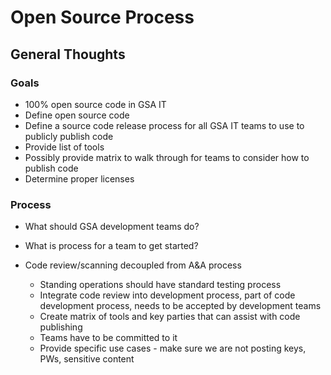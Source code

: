 # Open Source Process

## General Thoughts

### Goals
  - 100% open source code in GSA IT
  - Define open source code
  - Define a source code release process for all GSA IT teams to use to publicly publish code
  - Provide list of tools
  - Possibly provide matrix to walk through for teams to consider how to publish code
  - Determine proper licenses

### Process
  - What should GSA development teams do?
  - What is process for a team to get started?

  - Code review/scanning decoupled from A&A process
	  - Standing operations should have standard testing process
	  - Integrate code review into development process, part of code development process, needs to be accepted by development teams
	  - Create matrix of tools and key parties that can assist with code publishing
	  - Teams have to be committed to it
	  - Provide specific use cases - make sure we are not posting keys, PWs, sensitive content
